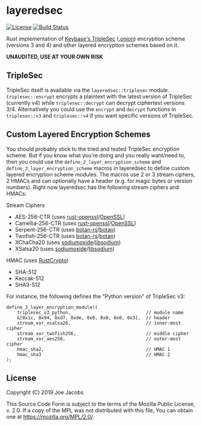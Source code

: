 layeredsec
==========

[![License](https://img.shields.io/github/license/joejacobs/rust-layeredsec)](https://mozilla.org/MPL/2.0/)
[![Build Status](https://travis-ci.org/joejacobs/rust-layeredsec.svg?branch=master)](https://travis-ci.org/joejacobs/rust-layeredsec)

Rust implementation of [Keybase's TripleSec][1] ([.onion][2]) encryption scheme
(versions 3 and 4) and other layered encryption schemes based on it. 

**UNAUDITED, USE AT YOUR OWN RISK**

TripleSec
---------
TripleSec itself is available via the `layeredsec::triplesec` module.
`triplesec::encrypt` encrypts a plaintext with the latest version of TripleSec
(currently v4) while `triplesec::decrypt` can decrypt ciphertext versions 3/4.
Alternatively you could use the `encrypt` and `decrypt` functions in
`triplesec::v3` and `triplesec::v4` if you want specific versions of TripleSec.

Custom Layered Encryption Schemes
---------------------------------
You should probably stick to the tried and tested TripleSec encryption scheme.
But if you know what you're doing and you really want/need to, then you could
use the `define_2_layer_encryption_scheme` and
`define_3_layer_encryption_scheme` macros in layeredsec to define custom layered
encryption scheme modules. The macros use 2 or 3 stream ciphers, 2 HMACs and can
optionally have a header (e.g. for magic bytes or version numbers). Right now
layeredsec has the following stream ciphers and HMACs:

Stream Ciphers

* AES-256-CTR (uses [rust-openssl][3]/[OpenSSL][4])
* Camellia-256-CTR (uses [rust-openssl][3]/[OpenSSL][4])
* Serpent-256-CTR (uses [botan-rs][5]/[botan][6])
* Twofish-256-CTR (uses [botan-rs][5]/[botan][6])
* XChaCha20 (uses [sodiumoxide][7]/[libsodium][8])
* XSalsa20 (uses [sodiumoxide][7]/[libsodium][8])

HMAC (uses [RustCrypto][9])

* SHA-512
* Keccak-512
* SHA3-512

For instance, the following defines the "Python version" of TripleSec v3:

    define_3_layer_encryption_module!(
        triplesec_v3_python,                            // module name
        &[0x1c, 0x94, 0xd7, 0xde, 0x0, 0x0, 0x0, 0x3],  // header
        stream_xor_xsalsa20,                            // inner-most cipher
        stream_xor_twofish256,                          // middle cipher
        stream_xor_aes256,                              // outer-most cipher
        hmac_sha2,                                      // HMAC 1
        hmac_sha3                                       // HMAC 2
    );

License
-------
Copyright (C) 2019 Joe Jacobs

This Source Code Form is subject to the terms of the Mozilla Public License,
v. 2.0. If a copy of the MPL was not distributed with this file, You can obtain
one at https://mozilla.org/MPL/2.0/.

[1]: https://keybase.io/triplesec/
[2]: http://keybase5wmilwokqirssclfnsqrjdsi7jdir5wy7y7iu3tanwmtp6oid.onion/triplesec/
[3]: https://github.com/sfackler/rust-openssl/
[4]: https://www.openssl.org/
[5]: https://github.com/randombit/botan-rs/
[6]: https://botan.randombit.net/
[7]: https://github.com/sodiumoxide/sodiumoxide/
[8]: https://libsodium.org/
[9]: https://github.com/RustCrypto/
